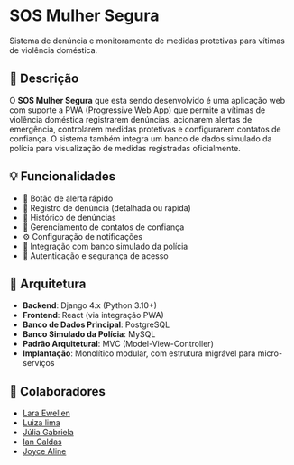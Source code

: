 # SOS Mulher Segura

Sistema de denúncia e monitoramento de medidas protetivas para vítimas de violência doméstica.

## 📌 Descrição

O **SOS Mulher Segura** que esta sendo desenvolvido é uma aplicação web com suporte a PWA (Progressive Web App) que permite a vítimas de violência doméstica registrarem denúncias, acionarem alertas de emergência, controlarem medidas protetivas e configurarem contatos de confiança. O sistema também integra um banco de dados simulado da polícia para visualização de medidas registradas oficialmente.

## 💡 Funcionalidades

- 📍 Botão de alerta rápido
- 📝 Registro de denúncia (detalhada ou rápida)
- 📄 Histórico de denúncias
- 👥 Gerenciamento de contatos de confiança
- ⚙️ Configuração de notificações
- 📑 Integração com banco simulado da polícia
- 🔐 Autenticação e segurança de acesso

## 🧱 Arquitetura

- **Backend**: Django 4.x (Python 3.10+)
- **Frontend**: React (via integração PWA)
- **Banco de Dados Principal**: PostgreSQL
- **Banco Simulado da Polícia**: MySQL
- **Padrão Arquitetural**: MVC (Model-View-Controller)
- **Implantação**: Monolítico modular, com estrutura migrável para micro-serviços

## 🤝 Colaboradores
- [Lara Ewellen](https://github.com/Laraewellen)
- [Luiza lima](https://github.com/luizalima13)
- [Júlia Gabriela](https://github.com/Julia-Gabriela)
- [Ian Caldas](https://github.com/IanACaldas)
- [Joyce Aline](https://github.com/Joyce2004Aline)
